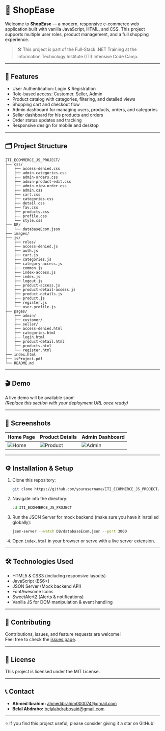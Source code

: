 # 🛒 ShopEase

Welcome to **ShopEase** — a modern, responsive e-commerce web application built with vanilla JavaScript, HTML, and CSS. This project supports multiple user roles, product management, and a full shopping experience.

> 🛠️ This project is part of the Full-Stack .NET Training at the Information Technology Institute (ITI) Intensive Code Camp.

---

## 🚀 Features

- User Authentication: Login & Registration  
- Role-based access: Customer, Seller, Admin  
- Product catalog with categories, filtering, and detailed views  
- Shopping cart and checkout flow  
- Admin dashboard for managing users, products, orders, and categories
- Seller dashboard for his products and orders
- Order status updates and tracking  
- Responsive design for mobile and desktop  

---

## 🗂️ Project Structure

```
ITI_ECOMMERCE_JS_PROJECT/
├── css/
│   ├── access-denied.css
│   ├── admin-categories.css
│   ├── admin-orders.css
│   ├── admin-product-edit.css
│   ├── admin-view-order.css
│   ├── admin.css
│   ├── cart.css
│   ├── categories.css
│   ├── detail.css
│   ├── fav.css
│   ├── products.css
│   ├── profile.css
│   └── style.css
├── DB/
│   └── databaseEcom.json
├── images/
├── js/
│   ├── roles/
│   ├── access-denied.js
│   ├── auth.js
│   ├── cart.js
│   ├── categories.js
│   ├── category-access.js
│   ├── common.js
│   ├── index-access.js
│   ├── index.js
│   ├── logout.js
│   ├── product-access.js
│   ├── product-detail-access.js
│   ├── product-details.js
│   ├── product.js
│   ├── register.js
│   └── user-profile.js
├── pages/
│   ├── admin/
│   ├── customer/
│   ├── seller/
│   ├── access-denied.html
│   ├── categories.html
│   ├── login.html
│   ├── product-detail.html
│   ├── products.html
│   └── register.html
├── index.html
├── isProject.pdf
└── README.md
```

---

## 🎬 Demo

A live demo will be available soon!  
*(Replace this section with your deployment URL once ready)*

---

## 📸 Screenshots

| Home Page                 | Product Details            | Admin Dashboard          |
| ------------------------ | ------------------------- | ----------------------- |
| ![Home](images/screenshots/home.png) | ![Product](images/screenshots/product-detail.png) | ![Admin](images/screenshots/admin-dashboard.png) |

---

## ⚙️ Installation & Setup

1. Clone this repository:  
   ```bash
   git clone https://github.com/yourusername/ITI_ECOMMERCE_JS_PROJECT.git
   ```

2. Navigate into the directory:

   ```bash
   cd ITI_ECOMMERCE_JS_PROJECT
   ```

3. Run the JSON Server for mock backend (make sure you have it installed globally):

   ```bash
   json-server --watch DB/databaseEcom.json --port 3000
   ```

4. Open `index.html` in your browser or serve with a live server extension.

---

## 🛠️ Technologies Used

* HTML5 & CSS3 (including responsive layouts)
* JavaScript (ES6+)
* JSON Server (Mock backend API)
* FontAwesome Icons
* SweetAlert2 (Alerts & notifications)
* Vanilla JS for DOM manipulation & event handling

---

## 🙌 Contributing

Contributions, issues, and feature requests are welcome!  
Feel free to check the [issues page](https://github.com/yourusername/ITI_ECOMMERCE_JS_PROJECT/issues).

---

## 📄 License

This project is licensed under the MIT License.

---

## 📞 Contact

* **Ahmed Ibrahim:** [ahmedibrahim000074@gmail.com](mailto:ahmedibrahim000074@gmail.com)  
* **Belal Abdrabo:** [belalabdrabosaid@gmail.com](mailto:belalabdrabosaid@gmail.com)

---

⭐️ If you find this project useful, please consider giving it a star on GitHub!

